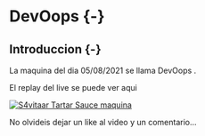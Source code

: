 # DevOops {-}

## Introduccion {-}

La maquina del dia 05/08/2021 se llama DevOops
.

El replay del live se puede ver aqui

[![S4vitaar Tartar Sauce maquina](https://img.youtube.com/vi/NGNca3P9Tec/0.jpg)](https://www.youtube.com/watch?v=NGNca3P9Tec)

No olvideis dejar un like al video y un comentario...
